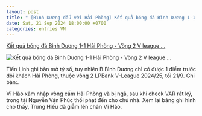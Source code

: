 ```yaml
---
layout: post
title: " [Bình Dương đấu với Hải Phòng] Kết quả bóng đá Bình Dương 1-1 Hải Phòng - Vòng 2 V league ..."
date: Sat, 21 Sep 2024 18:00:00 +0700
categories: entries VN
---
```

[Kết quả bóng đá Bình Dương 1-1 Hải Phòng - Vòng 2 V league ...](https://vietnamnet.vn/ket-qua-bong-da-binh-duong-1-1-hai-phong-vong-2-v-league-2024-25-2324513.html)

![Kết quả bóng đá Bình Dương 1-1 Hải Phòng - Vòng 2 V league ...](https://static-images.vnncdn.net/vps_images_publish/000001/000003/2024/9/21/truc-tiep-bong-da-binh-duong-1-0-hai-phong-tien-linh-lap-cong-17822.jpg?width=0&s=JmpOCCnLcWx8hJRUxXsyIg)

Tiến Linh ghi bàn mở tỷ số, tuy nhiên B.Bình Dương chỉ có được 1 điểm trước đội khách Hải Phòng, thuộc vòng 2 LPBank V-League 2024/25, tối 21/9. Ghi bàn:.

Vĩ Hào xâm nhập vòng cấm Hải Phòng và bị ngã, sau khi check VAR rất kỹ, trọng tài Nguyễn Văn Phúc thổi phạt đền cho chủ nhà. Xem lại băng ghi hình cho thấy, Trung Hiếu đã giẫm lên chân Vĩ Hào.

